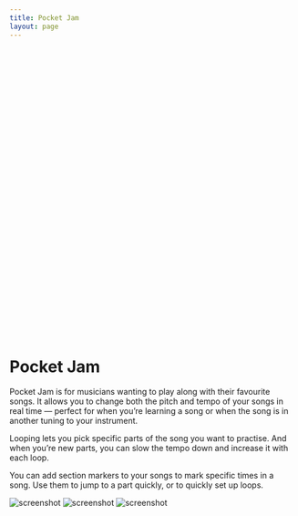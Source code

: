 ```yaml
---
title: Pocket Jam
layout: page
---
```


<style>
:root {
  --background: #DAEC57;
}
</style>

<svg viewBox="0 0 128 128" class="app__logo">
  <use href="{{ site.baseurl }}/assets/apps.svg#pocket-jam" />
</svg>

# Pocket Jam

Pocket Jam is for musicians wanting to play along with their favourite songs. It allows you to change both the pitch and tempo of your songs in real time — perfect for when you’re learning a song or when the song is in another tuning to your instrument.

Looping lets you pick specific parts of the song you want to practise. And when you’re new parts, you can slow the tempo down and increase it with each loop.

You can add section markers to your songs to mark specific times in a song. Use them to jump to a part quickly, or to quickly set up loops.

<div class="app__carousel u-scroll-horizontal">
  <img class="app__slide" alt="screenshot" src="{{ site.baseurl }}/assets/pocket-jam-1.jpg">
  <img class="app__slide" alt="screenshot" src="{{ site.baseurl }}/assets/pocket-jam-2.jpg">
  <img class="app__slide" alt="screenshot" src="{{ site.baseurl }}/assets/pocket-jam-3.jpg">
</div>

<a href="https://itunes.apple.com/us/app/pocket-jam/id1153284525?mt=8" style="display:inline-block;overflow:hidden;background:url(https://linkmaker.itunes.apple.com/en-gb/badge-lrg.svg?releaseDate=2016-09-17&kind=iossoftware&bubble=ios_apps) no-repeat;width:135px;height:40px;"></a>
